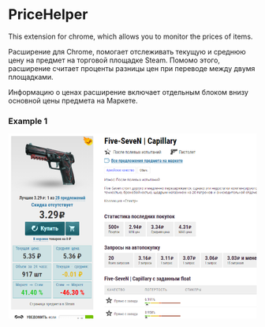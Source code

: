 # PriceHelper

This extension for chrome, which allows you to monitor the prices of items.

Расширение для Chrome, помогает отслеживать текущую и среднюю цену на предмет на торговой площадке Steam. Помомо этого, расширение считает проценты разницы цен при переводе между двумя площадками. 

Информацию о ценах расширение включает отдельным блоком внизу основной цены предмета на Маркете.

### Example 1

![screen](https://raw.githubusercontent.com/Shitovdm/PriceHelper/master/img/screen.PNG)




